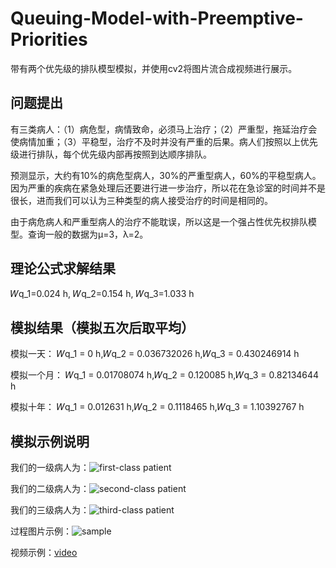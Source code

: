 # Queuing-Model-with-Preemptive-Priorities

带有两个优先级的排队模型模拟，并使用cv2将图片流合成视频进行展示。


## 问题提出

有三类病人：（1）病危型，病情致命，必须马上治疗；（2）严重型，拖延治疗会使病情加重；（3）平稳型，治疗不及时并没有严重的后果。病人们按照以上优先级进行排队，每个优先级内部再按照到达顺序排队。

预测显示，大约有10%的病危型病人，30%的严重型病人，60%的平稳型病人。因为严重的疾病在紧急处理后还要进行进一步治疗，所以花在急诊室的时间并不是很长，进而我们可以认为三种类型的病人接受治疗的时间是相同的。

由于病危病人和严重型病人的治疗不能耽误，所以这是一个强占性优先权排队模型。查询一般的数据为μ=3，λ=2。

## 理论公式求解结果

𝑊q_1=0.024 h,
𝑊q_2=0.154 h,
𝑊q_3=1.033 h
## 模拟结果（模拟五次后取平均）
模拟一天：
𝑊q_1 = 0 h,𝑊q_2 = 0.036732026 h,𝑊q_3 = 0.430246914 h

模拟一个月：
𝑊q_1 = 0.01708074 h,𝑊q_2 = 0.120085 h,𝑊q_3 = 0.82134644 h

模拟十年：
𝑊q_1 = 0.012631 h,𝑊q_2 = 0.1118465 h,𝑊q_3 = 1.10392767 h

## 模拟示例说明
我们的一级病人为：![first-class patient](https://github.com/yukiiwong/Queuing-Model-with-Preemptive-Priorities/blob/master/1.jpg)

我们的二级病人为：![second-class patient](https://github.com/yukiiwong/Queuing-Model-with-Preemptive-Priorities/blob/master/2.jpg)

我们的三级病人为：![third-class patient](https://github.com/yukiiwong/Queuing-Model-with-Preemptive-Priorities/blob/master/3.jpg)

过程图片示例：![sample](https://github.com/yukiiwong/Queuing-Model-with-Preemptive-Priorities/blob/master/1397.jpg)

视频示例：[video](https://github.com/yukiiwong/Queuing-Model-with-Preemptive-Priorities/blob/master/camera_test.avi)
